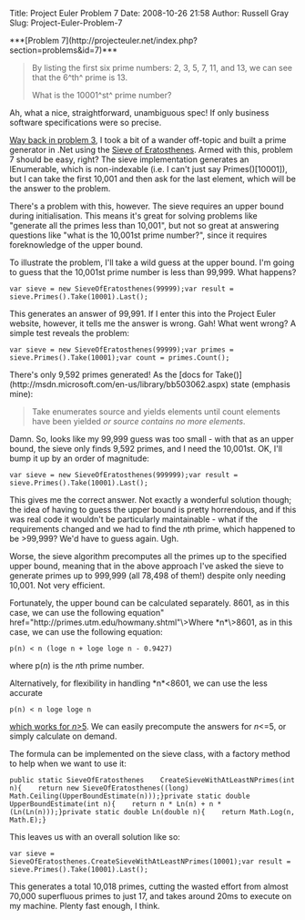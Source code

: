 Title: Project Euler Problem 7
Date: 2008-10-26 21:58
Author: Russell Gray
Slug: Project-Euler-Problem-7

<p>
***[Problem
7](http://projecteuler.net/index.php?section=problems&id=7)***  

> By listing the first six prime numbers: 2, 3, 5, 7, 11, and 13, we can
> see that the 6^th^ prime is 13.
>
> </p>
> What is the 10001^st^ prime number?

Ah, what a nice, straightforward, unambiguous spec! If only business
software specifications were so precise.

[Way back in problem 3]({filename}/Project-Euler-Problem-3.md), I took a bit
of a wander off-topic and built a prime generator in .Net using the [Sieve of
Eratosthenes](http://en.wikipedia.org/wiki/Sieve_of_eratosthenes). Armed with
this, problem 7 should be easy, right? The sieve implementation generates an
IEnumerable<long>, which is non-indexable (i.e. I can't just say
Primes()[10001]), but I can take the first 10,001 and then ask for the last
element, which will be the answer to the problem.</long>

There's a problem with this, however. The sieve requires an upper bound
during initialisation. This means it's great for solving problems like
"generate all the primes less than 10,001", but not so great at
answering questions like "what is the 10,001st prime number?", since it
requires foreknowledge of the upper bound.

<p>
To illustrate the problem, I'll take a wild guess at the upper bound.
I'm going to guess that the 10,001st prime number is less than 99,999.
What happens?

~~~~ {name="code" language="csharp"}
var sieve = new SieveOfEratosthenes(99999);var result = sieve.Primes().Take(10001).Last();
~~~~

<p>
This generates an answer of 99,991. If I enter this into the Project
Euler website, however, it tells me the answer is wrong. Gah! What went
wrong? A simple test reveals the problem:

~~~~ {name="code" language="csharp"}
var sieve = new SieveOfEratosthenes(99999);var primes = sieve.Primes().Take(10001);var count = primes.Count();
~~~~

<p>
There's only 9,592 primes generated! As the [docs for
Take()](http://msdn.microsoft.com/en-us/library/bb503062.aspx) state
(emphasis mine):  

> Take<tsource></tsource><tsource> enumerates source and yields elements
> until count elements have been yielded *or source contains no more
> elements*.</tsource>
> </p>

<p>
Damn. So, looks like my 99,999 guess was too small - with that as an
upper bound, the sieve only finds 9,592 primes, and I need the 10,001st.
OK, I'll bump it up by an order of magnitude:

~~~~ {name="code" language="csharp"}
var sieve = new SieveOfEratosthenes(999999);var result = sieve.Primes().Take(10001).Last();
~~~~

This gives me the correct answer. Not exactly a wonderful solution
though; the idea of having to guess the upper bound is pretty
horrendous, and if this was real code it wouldn't be particularly
maintainable - what if the requirements changed and we had to find the
*n*th prime, which happened to be \>99,999? We'd have to guess again.
Ugh.

Worse, the sieve algorithm precomputes all the primes up to the
specified upper bound, meaning that in the above approach I've asked the
sieve to generate primes up to 999,999 (all 78,498 of them!) despite
only needing 10,001. Not very efficient.

<p>
Fortunately, the upper bound can be calculated separately.
<a aiotarget="false" aiotitle="Where n &gt;8601, as in this case, we can use the following equation">8601,
as in this case, we can use the following equation"
href="http://primes.utm.edu/howmany.shtml"\>Where *n*\>8601, as in this
case, we can use the following equation</a>:

    p(n) < n (loge n + loge loge n - 0.9427)

where p(*n*) is the *n*th prime number.

<p>
Alternatively, for flexibility in handling *n*<8601, we can use the less
accurate

    p(n) < n loge loge n

[which works for
*n*\>5](http://en.wikipedia.org/wiki/Prime_number_theorem#Approximations_for_the_nth_prime_number).
We can easily precompute the answers for *n*<=5, or simply calculate on
demand.

<p>
The formula can be implemented on the sieve class, with a factory method
to help when we want to use it:

~~~~ {name="code" language="csharp"}
public static SieveOfEratosthenes    CreateSieveWithAtLeastNPrimes(int n){    return new SieveOfEratosthenes((long)            Math.Ceiling(UpperBoundEstimate(n)));}private static double UpperBoundEstimate(int n){    return n * Ln(n) + n * (Ln(Ln(n)));}private static double Ln(double n){    return Math.Log(n, Math.E);}
~~~~

<p>
This leaves us with an overall solution like so:

~~~~ {name="code" language="csharp"}
var sieve = SieveOfEratosthenes.CreateSieveWithAtLeastNPrimes(10001);var result = sieve.Primes().Take(10001).Last();
~~~~

This generates a total 10,018 primes, cutting the wasted effort from
almost 70,000 superfluous primes to just 17, and takes around 20ms to
execute on my machine. Plenty fast enough, I think.
